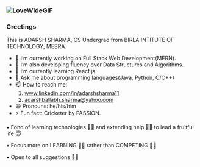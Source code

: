 ### ![LoveWideGIF](https://user-images.githubusercontent.com/69284082/155893933-2b95fbbf-c638-44f8-bdb6-15c88724bd5a.gif)


### Greetings 


This is ADARSH SHARMA, CS Undergrad from BIRLA INTITUTE OF TECHNOLOGY, MESRA.


- 🔭 I’m currently working on Full Stack Web Development(MERN).
- 🔧 I’m also developing fluency over Data Structures and Algorithms.
- 🌱 I’m currently learning React.js.
- 💬 Ask me about programming languages(Java, Python, C/C++)
- 📫 How to reach me: 
     1. www.linkedin.com/in/adarshsharma11
     2. adarshballabh.sharma@yahoo.com 
- 😄 Pronouns: he/his/him
- ⚡ Fun fact: Cricketer by PASSION.

• Fond of learning technologies 👨‍🏫 and extending help 🤝🏿 to lead a fruitful life 😇

• Focus more on LEARNING ✍🏿 rather than COMPETING 💪🏿

• Open to all suggestions ✌🏿
